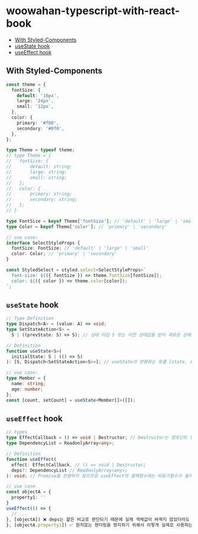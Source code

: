 # woowahan-typescript-with-react-book
- [With Styled-Components](https://github.com/saul-atomrigs/woowahan-typescript-with-react-book?tab=readme-ov-file#with-styled-components)
- [useState hook](https://github.com/saul-atomrigs/woowahan-typescript-with-react-book?tab=readme-ov-file#usestate-hook)
- [useEffect hook](https://github.com/saul-atomrigs/woowahan-typescript-with-react-book/edit/main/README.md#useeffect-hook)

## With Styled-Components
```ts
const theme = {
  fontSize: {
    default: '16px',
    large: '24px',
    small: '12px',
  },
  color: {
    primary: '#f00',
    secondary: '#0f0',
  },
};

type Theme = typeof theme;
// type Theme = {
//   fontSize: {
//       default: string;
//       large: string;
//       small: string;
//   };
//   color: {
//       primary: string;
//       secondary: string;
//   };
// }

type FontSize = keyof Theme['fontSize']; // 'default' | 'large' | 'small'
type Color = keyof Theme['color']; // 'primary' | 'secondary'

// use case:
interface SelectStyleProps {
  fontSize: FontSize; // 'default' | 'large' | 'small'
  color: Color; // 'primary' | 'secondary'
}

const StyledSelect = styled.select<SelectStyleProps>`
  font-size: ${({ fontSize }) => theme.fontSize[fontSize]};
  color: ${({ color }) => theme.color[color]};
`;

```

## `useState` hook
```ts
// Type Definition
type Dispatch<A> = (value: A) => void;
type SetStateAction<S> =
  S | ((prevState: S) => S); // 상태 타입 S 또는 이전 상태값을 받아 새로운 상태를 반환하는 함수 (prevState: S => S)

// Definition
function useState<S>(
  initialState: S | (() => S)
): [S, Dispatch<SetStateAction<S>>]; // useState가 반환하는 튜플 [state, setState]

// use case:
type Member = {
  name: string;
  age: number;
};
const [count, setCount] = useState<Member[]>([]);
```

## `useEffect` hook
```ts
// types
type EffectCallback = () => void | Destructor; // Destructor는 컴포넌트 언마운트 될 때 실행되는 함수('클린업함수')이다
type DependencyList = ReadonlyArray<any>;

// Definition
function useEffect(
  effect: EffectCallback, // () => void | Destructor;
  deps?: DependencyList // ReadonlyArray<any>;
): void; // Promise를 반환하지 않으므로 useEffect의 콜백함수에는 비동기함수가 들어갈 수 없다

// use case
const objectA = {
  property1: ''
}
useEffect(() => {
  // ...
}, [objectA]) ❌ deps는 얉은 비교로 판단되기 때문에 실제 객체값이 바뀌지 않았더라도 객체의 참조값이 바뀌면 실행됨
}, [objectA.property1]) ✅ 원치않는 렌더링을 방지하기 위해서 이렇게 실제로 사용하는 값을 deps에서 사용해야 한다
```
